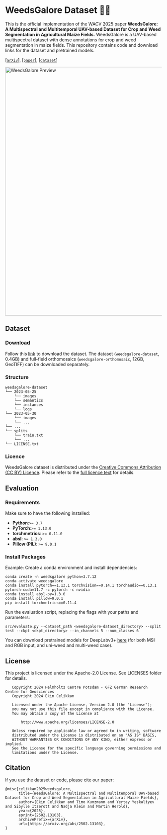 # WeedsGalore Dataset :seedling::herb:	

This is the official implementation of the WACV 2025 paper **WeedsGalore: A Multispectral and Multitemporal UAV-based Dataset for Crop and Weed Segmentation in Agricultural Maize Fields.** 
WeedsGalore is a UAV-based multispectral dataset with dense annotations for crop and weed segmentation in maize fields. 
This repository contains code and download links for the dataset and pretrained models. 

[[`arXiv`](https://arxiv.org/abs/2502.13103)], [[`paper`](https://arxiv.org/abs/2502.13103)], [[`dataset`](https://doidata.gfz.de/weedsgalore_e_celikkan_2024/)]

<a href="/img.png" target="_blank">
  <img src="/img.png" alt="WeedsGalore Preview" width="800"/>
</a>

## Dataset
### Download
Follow this [link](https://doidata.gfz.de/weedsgalore_e_celikkan_2024/) to download the dataset. The dataset (`weedsgalore-dataset`, 0.4GB) and full-field orthomosaics (`weedsgalore-orthomosaic`, 12GB, GeoTIFF) can be downloaded separately. 

### Structure

```
weedsgalore-dataset
└── 2023-05-25
    └── images
    └── semantics
    └── instances
    └── logs
└── 2023-05-30
    └── images
    └── ...  
└── ...
└── splits
    └── train.txt
    └── ... 
└── LICENSE.txt
```


### Licence
WeedsGalore dataset is distributed under the [Creative Commons Attribution (CC BY) Licence](https://creativecommons.org/licenses/by/4.0/).
Please refer to the [full licence text](https://doidata.gfz.de/weedsgalore_e_celikkan_2024/) for details. 

## Evaluation

### Requirements
Make sure to have the following installed:

- **Python**:`>= 3.7`
- **PyTorch**:`>= 1.13.0`
- **torchmetrics**: `>= 0.11.0`
- **absl**: `>= 1.3.0`
- **Pillow (PIL)**: `>= 9.0.1`

### Install Packages
Example: Create a conda environment and install dependencies:
```
conda create -n weedsgalore python=3.7.12
conda activate weedsgalore
conda install pytorch==1.13.1 torchvision==0.14.1 torchaudio==0.13.1 pytorch-cuda=11.7 -c pytorch -c nvidia
conda install absl-py=1.3.0
conda install pillow=9.0.1
pip install torchmetrics==0.11.4
```

Run the evaluation script, replacing the flags with your paths and parameters:
```
src/evaluate.py --dataset_path <weedsgalore-dataset_directory> --split test --ckpt <ckpt_directory> --in_channels 5 --num_classes 6
```

You can download pretrained models for DeepLabv3+ [here](https://doidata.gfz.de/weedsgalore_e_celikkan_2024/ckpts.zip) (for both MSI and RGB input, and uni-weed and multi-weed case).

## License
This project is licensed under the Apache-2.0 License. See LICENSES folder for details. 
```
   Copyright 2024 Helmholtz Centre Potsdam - GFZ German Research Centre for Geosciences
   Copyright 2024 Ekin Celikkan

   Licensed under the Apache License, Version 2.0 (the "License");
   you may not use this file except in compliance with the License.
   You may obtain a copy of the License at

       http://www.apache.org/licenses/LICENSE-2.0

   Unless required by applicable law or agreed to in writing, software
   distributed under the License is distributed on an "AS IS" BASIS,
   WITHOUT WARRANTIES OR CONDITIONS OF ANY KIND, either express or implied.
   See the License for the specific language governing permissions and
   limitations under the License.

```


## Citation
If you use the dataset or code, please cite our paper:

```
@misc{celikkan2025weedsgalore,
      title={WeedsGalore: A Multispectral and Multitemporal UAV-based Dataset for Crop and Weed Segmentation in Agricultural Maize Fields}, 
      author={Ekin Celikkan and Timo Kunzmann and Yertay Yeskaliyev and Sibylle Itzerott and Nadja Klein and Martin Herold},
      year={2025},
      eprint={2502.13103},
      archivePrefix={arXiv},
      url={https://arxiv.org/abs/2502.13103}, 
}
```
